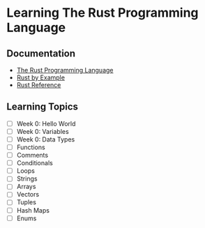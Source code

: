 # Learning The Rust Programming Language

## Documentation
- [The Rust Programming Language](https://doc.rust-lang.org/book/)
- [Rust by Example](https://doc.rust-lang.org/rust-by-example/)
- [Rust Reference](https://doc.rust-lang.org/reference/)


## Learning Topics
- [ ] Week 0: Hello World
- [ ] Week 0: Variables
- [ ] Week 0: Data Types
- [ ] Functions
- [ ] Comments
- [ ] Conditionals
- [ ] Loops
- [ ] Strings
- [ ] Arrays
- [ ] Vectors
- [ ] Tuples
- [ ] Hash Maps
- [ ] Enums